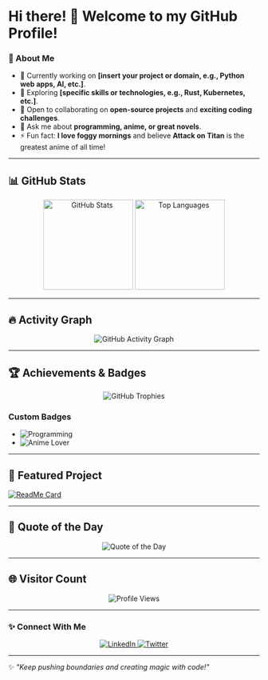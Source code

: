 # Hi there! 👋 Welcome to my GitHub Profile!

### 🌟 About Me
- 🔭 Currently working on **[insert your project or domain, e.g., Python web apps, AI, etc.]**.
- 🌱 Exploring **[specific skills or technologies, e.g., Rust, Kubernetes, etc.]**.
- 👯 Open to collaborating on **open-source projects** and **exciting coding challenges**.
- 💬 Ask me about **programming, anime, or great novels**.
- ⚡ Fun fact: **I love foggy mornings** and believe **Attack on Titan** is the greatest anime of all time!

---

## 📊 GitHub Stats

<div align="center">
  <img src="https://github-readme-stats.vercel.app/api?username=Mahdi732&show_icons=true&theme=radical" alt="GitHub Stats" height="180em"/>
  <img src="https://github-readme-stats.vercel.app/api/top-langs/?username=Mahdi732&layout=compact&theme=radical" alt="Top Languages" height="180em"/>
</div>

---

## 🔥 Activity Graph

<div align="center">
  <img src="https://github-readme-activity-graph.vercel.app/graph?username=Mahdi732&theme=react-dark&hide_border=true" alt="GitHub Activity Graph"/>
</div>

---

## 🏆 Achievements & Badges

<div align="center">
  <img src="https://github-profile-trophy.vercel.app/?username=Mahdi732&theme=radical&no-frame=true&row=1&column=6" alt="GitHub Trophies"/>
</div>

### Custom Badges
- ![Programming](https://img.shields.io/badge/Programming-Python-blue)
- ![Anime Lover](https://img.shields.io/badge/Anime-Attack_on_Titan-red)

---

## 🎯 Featured Project

[![ReadMe Card](https://github-readme-stats.vercel.app/api/pin/?username=Mahdi732&repo=Luxury_V2&theme=radical)](https://github.com/Mahdi732/Luxury_V2)

---

## 💬 Quote of the Day

<div align="center">
  <img src="https://quotes-github-readme.vercel.app/api?type=horizontal&theme=radical" alt="Quote of the Day"/>
</div>

---

## 🌐 Visitor Count

<div align="center">
  <img src="https://komarev.com/ghpvc/?username=Mahdi732&color=blue" alt="Profile Views"/>
</div>

---

### ✨ Connect With Me

<div align="center">
  <a href="https://linkedin.com/in/your-linkedin" target="_blank">
    <img src="https://img.shields.io/badge/LinkedIn-Connect-blue?style=for-the-badge&logo=linkedin" alt="LinkedIn">
  </a>
  <a href="https://twitter.com/your-twitter" target="_blank">
    <img src="https://img.shields.io/badge/Twitter-Follow-blue?style=for-the-badge&logo=twitter" alt="Twitter">
  </a>
</div>

---

✨ _"Keep pushing boundaries and creating magic with code!"_
